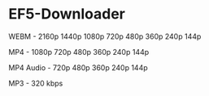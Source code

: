 # EF5-Downloader
WEBM - 2160p 1440p 1080p 720p 480p 360p 240p 144p

MP4 - 1080p 720p 480p 360p 240p 144p

MP4 Audio - 720p 480p 360p 240p 144p

MP3 - 320 kbps

